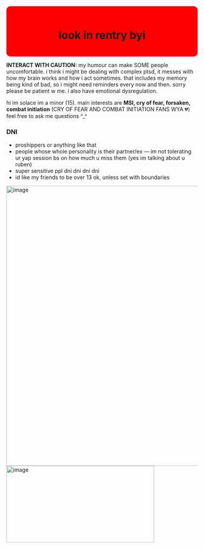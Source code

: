<div style="background-color: red; padding: 20px; border-radius: 10px;">
  <h1 align="center">look in rentry byi</h1>
</div>

<p><b>INTERACT WITH CAUTION:</b> my humour can make SOME people uncomfortable. i think i might be dealing with complex ptsd, it messes with how my brain works and how i act sometimes. that includes my memory being kind of bad, so i might need reminders every now and then. sorry please be patient w me. i also have emotional dysregulation.</p></p>

<p>hi im solace im a minor (15). main interests are <b>MSI, cry of fear, forsaken, combat initiation</b> (CRY OF FEAR AND COMBAT INITIATION FANS WYA 💔)
feel free to ask me questions ^_^</p>


<h3>DNI</h3>
<ul>
  <li>proshippers or anything like that</li>
  <li>people whose whole personality is their partner/ex — im not tolerating ur yap session bs on how much u miss them (yes im talking about u ruben)</li>
  <li>super sensitive ppl dni dni dni dni</li>
  <li>id like my friends to be over 13 ok, unless set with boundaries</li>
</ul>

<img width="736" height="736" alt="image" src="https://github.com/user-attachments/assets/2b3e72bd-046d-42bf-85e2-85ab330d5287" />

<img width="389" height="202" alt="image" src="https://github.com/user-attachments/assets/a81c0733-428a-4a3c-af94-0b7002c6649d" />


